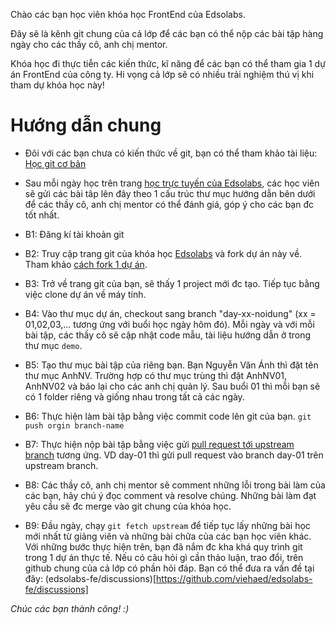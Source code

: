 Chào các bạn học viên khóa học FrontEnd của Edsolabs.

Đây sẽ là kênh git chung của cả lớp để các bạn có thể nộp các bài tập hàng ngày cho các thầy cô, anh chị mentor.

Khóa học đi thực tiễn các kiến thức, kĩ năng để các bạn có thể tham gia 1 dự án FrontEnd của công ty. Hi vọng cả lớp sẽ có nhiều trải nghiệm thú vị khi tham dự khóa học này!

# Hướng dẫn chung
- Đôi với các bạn chưa có kiến thức về git, bạn có thể tham khảo tài liệu: [Học git cơ bản](https://backlog.com/git-tutorial/vn/)
- Sau mỗi ngày học trên trang [học trực tuyến của Edsolabs](https://elearning.edsolabs.com/), các học viên sẽ gửi các bài tâp lên đây theo 1 cấu trúc thư mục hướng dẫn bên dưới để các thầy cô, anh chị mentor có thể đánh giá, góp ý cho các bạn đc tốt nhất.

- B1: Đăng kí tài khoản git
- B2: Truy cập trang git của khóa học [Edsolabs](https://github.com/viehaed/edsolabs-fe) và fork dự án này về. Tham khảo [cách fork 1 dự án](https://docs.github.com/en/get-started/quickstart/fork-a-repo).
- B3: Trở về trang git của bạn, sẽ thấy 1 project mới đc tạo. Tiếp tục bằng việc clone dự án về máy tính.
- B4: Vào thư mục dự án, checkout sang branch "day-xx-noidung" (xx = 01,02,03,... tương ứng với buổi học ngày hôm đó). Mỗi ngày và với mỗi bài tập, các thầy cô sẽ cập nhật code mẫu, tài liệu hướng dẫn ở trong thư mục `demo`.
- B5: Tạo thư mục bài tập của riêng bạn. Bạn Nguyễn Văn Ánh thì đặt tên thư mục AnhNV. Trường hợp có thư mục trùng thì đặt AnhNV01, AnhNV02 và báo lại cho các anh chị quản lý. Sau buổi 01 thì mỗi bạn sẽ có 1 folder riêng và giống nhau trong tất cả các ngày.
- B6: Thực hiện làm bài tập bằng việc commit code lên git của bạn. `git push orgin branch-name`
- B7: Thực hiện nộp bài tập bằng việc gửi [pull request tới upstream branch](https://docs.github.com/en/github/collaborating-with-pull-requests/proposing-changes-to-your-work-with-pull-requests/creating-a-pull-request-from-a-fork) tương ứng. VD day-01 thì gửi pull request vào branch day-01 trên upstream branch.
- B8: Các thầy cô, anh chị mentor sẽ comment những lỗi trong bài làm của các bạn, hãy chú ý đọc comment và resolve chúng. Những bài làm đạt yêu cầu sẽ đc merge vào git chung của khóa học.
- B9: Đầu ngày, chạy `git fetch upstream` để tiếp tục lấy những bài học mới nhất từ giảng viên và những bài chữa của các bạn học viên khác.
Với những bước thực hiện trên, bạn đã nắm đc kha khá quy trình git trong 1 dự án thực tế.
Nếu có câu hỏi gì cần thảo luận, trao đổi, trên github chung của cả lớp có phần hỏi đáp. Bạn có thể đưa ra vấn đề tại đây: (edsolabs-fe/discussions)[https://github.com/viehaed/edsolabs-fe/discussions]

*Chúc các bạn thành công! :)*
